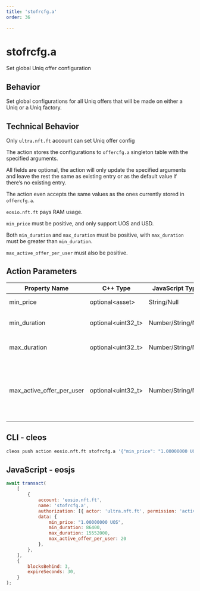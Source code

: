 ```yaml
---
title: 'stofrcfg.a'
order: 36

---
```


# stofrcfg.a

Set global Uniq offer configuration

## Behavior

Set global configurations for all Uniq offers that will be made on either a Uniq or a Uniq factory.

## Technical Behavior

Only `ultra.nft.ft` account can set Uniq offer config

The action stores the configurations to `offercfg.a` singleton table with the specified arguments.

All fields are optional, the action will only update the specified arguments and leave the rest the same as existing entry or as the default value if there’s no existing entry.

The action even accepts the same values as the ones currently stored in `offercfg.a`.

`eosio.nft.ft` pays RAM usage.

`min_price` must be positive, and only support UOS and USD.

Both `min_duration` and `max_duration` must be positive, with `max_duration` must be greater than `min_duration`.

`max_active_offer_per_user` must also be positive.

## Action Parameters

| Property Name             | C++ Type            | JavaScript Type    | Description                                                           |
| ------------------------- | ------------------- | ------------------ | --------------------------------------------------------------------- |
| min_price                 | optional\<asset>    | String/Null        | Minimum offer price                                                   |
| min_duration              | optional\<uint32_t> | Number/String/Null | Minimum offer duration                                                |
| max_duration              | optional\<uint32_t> | Number/String/Null | Maximum offer duration                                                |
| max_active_offer_per_user | optional\<uint32_t> | Number/String/Null | Maximum number of offers, which includes both Uniq and factory offers |

## CLI - cleos

```bash
cleos push action eosio.nft.ft stofrcfg.a '{"min_price": "1.00000000 UOS", "min_duration": 86400, "max_duration": 15552000, "max_active_offer_per_user": 20}' -p ultra.nft.ft@active
```

## JavaScript - eosjs

```js
await transact(
    [
        {
            account: 'eosio.nft.ft',
            name: 'stofrcfg.a',
            authorization: [{ actor: 'ultra.nft.ft', permission: 'active' }],
            data: {
                min_price: "1.00000000 UOS",
                min_duration: 86400,
                max_duration: 15552000,
                max_active_offer_per_user: 20
            },
        },
    ],
    {
        blocksBehind: 3,
        expireSeconds: 30,
    }
);
```
